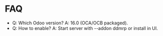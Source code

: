 # FAQ

- Q: Which Odoo version? A: 16.0 (OCA/OCB packaged).
- Q: How to enable? A: Start server with --addon ddmrp or install in UI.

